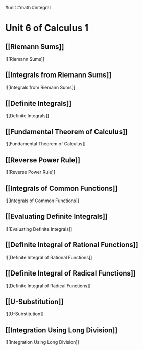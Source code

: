#unit #math #integral
# Unit 6 of Calculus 1
## [[Riemann Sums]]
![[Riemann Sums]]
## [[Integrals from Riemann Sums]]
![[Integrals from Riemann Sums]]
## [[Definite Integrals]]
![[Definite Integrals]]
## [[Fundamental Theorem of Calculus]]
![[Fundamental Theorem of Calculus]]
## [[Reverse Power Rule]]
![[Reverse Power Rule]]

## [[Integrals of Common Functions]]
![[Integrals of Common Functions]]
## [[Evaluating Definite Integrals]] 
![[Evaluating Definite Integrals]]
## [[Definite Integral of Rational Functions]]
![[Definite Integral of Rational Functions]]
## [[Definite Integral of Radical Functions]]
![[Definite Integral of Radical Functions]]

## [[U-Substitution]]  
![[U-Substitution]]
## [[Integration Using Long Division]]
![[Integration Using Long Division]]